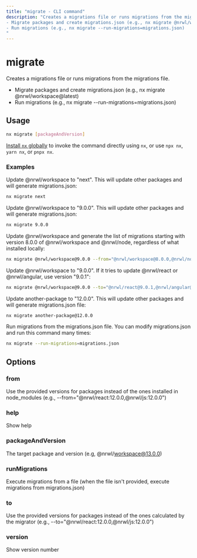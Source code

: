 ```yaml
---
title: "migrate - CLI command"
description: "Creates a migrations file or runs migrations from the migrations file.
- Migrate packages and create migrations.json (e.g., nx migrate @nrwl/workspace@latest)
- Run migrations (e.g., nx migrate --run-migrations=migrations.json)
"
---
```


# migrate

Creates a migrations file or runs migrations from the migrations file.

- Migrate packages and create migrations.json (e.g., nx migrate @nrwl/workspace@latest)
- Run migrations (e.g., nx migrate --run-migrations=migrations.json)

## Usage

```bash
nx migrate [packageAndVersion]
```

[Install `nx` globally](/getting-started/nx-setup#install-nx) to invoke the command directly using `nx`, or use `npx nx`, `yarn nx`, or `pnpx nx`.

### Examples

Update @nrwl/workspace to "next". This will update other packages and will generate migrations.json:

```bash
nx migrate next
```

Update @nrwl/workspace to "9.0.0". This will update other packages and will generate migrations.json:

```bash
nx migrate 9.0.0
```

Update @nrwl/workspace and generate the list of migrations starting with version 8.0.0 of @nrwl/workspace and @nrwl/node, regardless of what installed locally:

```bash
nx migrate @nrwl/workspace@9.0.0 --from="@nrwl/workspace@8.0.0,@nrwl/node@8.0.0"
```

Update @nrwl/workspace to "9.0.0". If it tries to update @nrwl/react or @nrwl/angular, use version "9.0.1":

```bash
nx migrate @nrwl/workspace@9.0.0 --to="@nrwl/react@9.0.1,@nrwl/angular@9.0.1"
```

Update another-package to "12.0.0". This will update other packages and will generate migrations.json file:

```bash
nx migrate another-package@12.0.0
```

Run migrations from the migrations.json file. You can modify migrations.json and run this command many times:

```bash
nx migrate --run-migrations=migrations.json
```

## Options

### from

Use the provided versions for packages instead of the ones installed in node_modules (e.g., --from="@nrwl/react:12.0.0,@nrwl/js:12.0.0")

### help

Show help

### packageAndVersion

The target package and version (e.g, @nrwl/workspace@13.0.0)

### runMigrations

Execute migrations from a file (when the file isn't provided, execute migrations from migrations.json)

### to

Use the provided versions for packages instead of the ones calculated by the migrator (e.g., --to="@nrwl/react:12.0.0,@nrwl/js:12.0.0")

### version

Show version number
